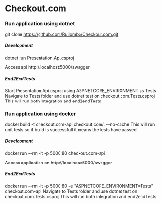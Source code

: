 # Checkout.com

### Run application using dotnet

git clone https://github.com/Ruilomba/Checkout.com.git

##### Development
dotnet run Presentation.Api.csproj

Access api http://localhost:5000/swagger

##### End2EndTests
Start Presentation.Api.csproj using ASPNETCORE_ENVIRONMENT as Tests
Navigate to Tests folder and use dotnet test on checkout.com.Tests.csproj
This will run both integration and end2endTests

### Run application using docker

docker build -t checkout.com-api checkout.com/. --no-cache
This will run unit tests so if build is successfull it means the tests have passed

##### Development
docker run --rm -it -p 5000:80 checkout.com-api 

Access application on http://localhost:5000/swagger

##### End2EndTests
docker run --rm -it -p 5000:80 -e "ASPNETCORE_ENVIRONMENT=Tests" checkout.com-api
Navigate to Tests folder and use dotnet test on checkout.com.Tests.csproj
This will run both integration and end2endTests
